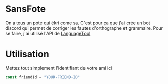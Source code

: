 # SansFote
On a tous un pote qui ékri come sa. C'est pour ça que j'ai crée un bot discord qui permet de corriger les fautes d'orthographe et grammaire.
Pour se faire, j'ai utilisé l'API de [LanguageTool](https://languagetool.org/http-api/swagger-ui/#!/default/post_check)

# Utilisation
Mettez tout simplement l'identifiant de votre ami ici
```js
const friendId = "YOUR-FRIEND-ID"
```
